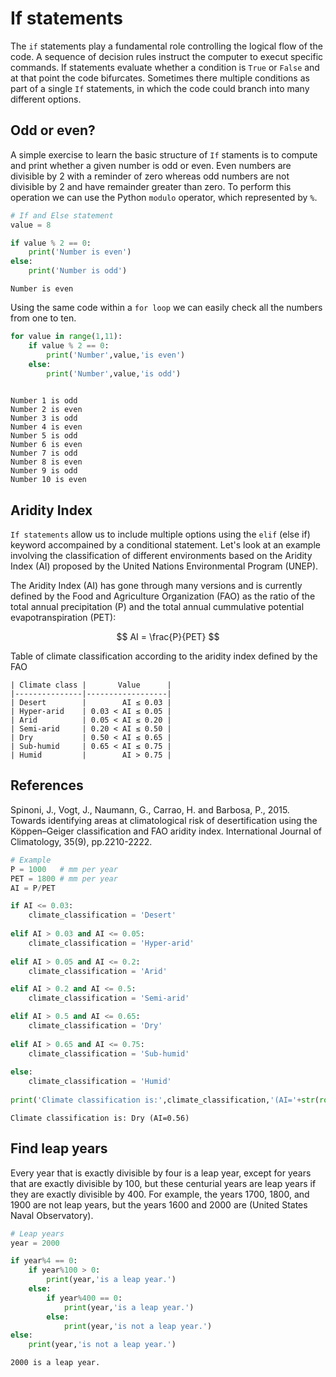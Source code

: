 
# If statements

The `if` statements play a fundamental role controlling the logical flow of the code. A sequence of decision rules instruct the computer to execut specific commands. If statements evaluate whether a condition is `True` or `False` and at that point the code bifurcates. Sometimes there multiple conditions as part of a single `If` statements, in which the code could branch into many different options.

## Odd or even?

A simple exercise to learn the basic structure of `If` staments is to compute and print whether a given number is odd or even. Even numbers are divisible by 2 with a reminder of zero whereas odd numbers are not divisible by 2 and have remainder greater than zero. To perform this operation we can use the Python `modulo` operator, which represented by `%`.


```python
# If and Else statement
value = 8

if value % 2 == 0:
    print('Number is even')
else:
    print('Number is odd')

```

    Number is even


Using the same code within a `for loop` we can easily check all the numbers from one to ten.


```python
for value in range(1,11):
    if value % 2 == 0:
        print('Number',value,'is even')
    else:
        print('Number',value,'is odd')
        
```

    Number 1 is odd
    Number 2 is even
    Number 3 is odd
    Number 4 is even
    Number 5 is odd
    Number 6 is even
    Number 7 is odd
    Number 8 is even
    Number 9 is odd
    Number 10 is even


## Aridity Index

`If statements` allow us to include multiple options using the `elif` (else if) keyword accompained by a conditional statement. Let's look at an example involving the classification of different environments based on the Aridity Index (AI) proposed by the United Nations Environmental Program (UNEP).

The Aridity Index (AI) has gone through many versions and is currently defined by the Food and Agriculture Organization (FAO) as the ratio of the total annual precipitation (P) and the total annual cummulative potential evapotranspiration (PET):

$$ AI = \frac{P}{PET}  $$



Table of climate classification according to the aridity index defined by the FAO
```
| Climate class |       Value      |
|---------------|------------------|
| Desert        |        AI ≤ 0.03 |
| Hyper-arid    | 0.03 < AI ≤ 0.05 |
| Arid          | 0.05 < AI ≤ 0.20 |
| Semi-arid     | 0.20 < AI ≤ 0.50 |
| Dry           | 0.50 < AI ≤ 0.65 |
| Sub-humid     | 0.65 < AI ≤ 0.75 |
| Humid         |        AI > 0.75 |
```

## References

Spinoni, J., Vogt, J., Naumann, G., Carrao, H. and Barbosa, P., 2015. Towards identifying areas at climatological risk of desertification using the Köppen–Geiger classification and FAO aridity index. International Journal of Climatology, 35(9), pp.2210-2222.


```python
# Example
P = 1000   # mm per year
PET = 1800 # mm per year
AI = P/PET

if AI <= 0.03:
    climate_classification = 'Desert'
    
elif AI > 0.03 and AI <= 0.05:
    climate_classification = 'Hyper-arid'
    
elif AI > 0.05 and AI <= 0.2:
    climate_classification = 'Arid'

elif AI > 0.2 and AI <= 0.5:
    climate_classification = 'Semi-arid'

elif AI > 0.5 and AI <= 0.65:
    climate_classification = 'Dry'
    
elif AI > 0.65 and AI <= 0.75:
    climate_classification = 'Sub-humid'
    
else:
    climate_classification = 'Humid'
    
print('Climate classification is:',climate_classification,'(AI='+str(round(AI,2))+')')
```

    Climate classification is: Dry (AI=0.56)


## Find leap years

Every year that is exactly divisible by four is a leap year, except for years that are exactly divisible by 100, but these centurial years are leap years if they are exactly divisible by 400. For example, the years 1700, 1800, and 1900 are not leap years, but the years 1600 and 2000 are (United States Naval Observatory).


```python
# Leap years
year = 2000

if year%4 == 0:
    if year%100 > 0:
        print(year,'is a leap year.')
    else:
        if year%400 == 0:
            print(year,'is a leap year.')
        else:
            print(year,'is not a leap year.')
else:
    print(year,'is not a leap year.')

```

    2000 is a leap year.


